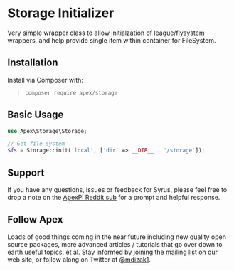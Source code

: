 
# Storage Initializer

Very simple wrapper class to allow initialzation of league/flysystem wrappers, and help provide single item within container for FileSystem.

## Installation

Install via Composer with:

> `composer require apex/storage`

## Basic Usage

~~~php
use Apex\Storage\Storage;

// Get file system
$fs = Storage::init('local', ['dir' => __DIR__ . '/storage']);
~~~


## Support

If you have any questions, issues or feedback for Syrus, please feel free to drop a note on the <a href="https://reddit.com/r/apexpl/">ApexPl Reddit sub</a> for a prompt and helpful response.


## Follow Apex

Loads of good things coming in the near future including new quality open source packages, more advanced articles / tutorials that go over down to earth useful topics, et al.  Stay informed by joining the <a href="https://apexpl.io/">mailing list</a> on our web site, or follow along on Twitter at <a href="https://twitter.com/mdizak1">@mdizak1</a>.



